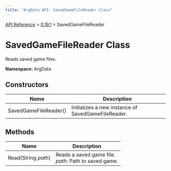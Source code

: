 ```yaml
---
title: "ArgData API: SavedGameFileReader Class"
---
```


[API Reference](/argdata/api) &gt; [0.19.1](/argdata/api/0.19.1) &gt; SavedGameFileReader

# SavedGameFileReader Class

Reads saved game files.

**Namespace:** ArgData

## Constructors

<table class="table table-bordered table-striped ">
<thead>
  <tr>
    <th>Name</th>
    <th>Description</th>
  </tr>
</thead>
<tbody>
  <tr>
    <td>SavedGameFileReader()</td>
    <td>Initializes a new instance of SavedGameFileReader.</td>
  </tr>
</tbody>
</table>


## Methods

<table class="table table-bordered table-striped ">
<thead>
  <tr>
    <th>Name</th>
    <th>Description</th>
  </tr>
</thead>
<tbody>
  <tr>
    <td>Read(String <em>path</em>)</td>
    <td>Reads a saved game file.<br /><em>path</em>: Path to saved game.<br /></td>
  </tr>
</tbody>
</table>


